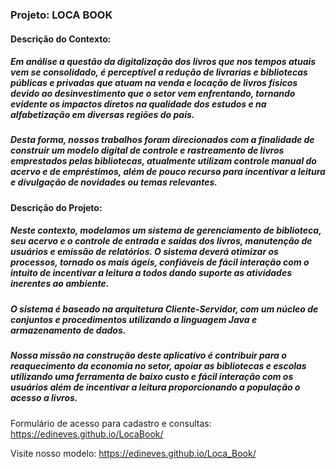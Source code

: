 ### Projeto:   LOCA BOOK    

#### Descrição do Contexto:
##### Em análise a questão da digitalização dos livros que nos tempos atuais vem se consolidado, é perceptível a redução de livrarias e bibliotecas públicas e privadas que atuam na venda e locação de livros físicos devido ao desinvestimento que o setor vem enfrentando, tornando evidente os impactos diretos na qualidade dos estudos e na alfabetização em diversas regiões do país.
##### Desta forma, nossos trabalhos foram direcionados com a finalidade de construir um modelo digital de controle e rastreamento de livros emprestados pelas bibliotecas, atualmente utilizam controle manual do acervo e de empréstimos, além de pouco recurso para incentivar a leitura e divulgação de novidades ou temas relevantes. 

#### Descrição do Projeto:
##### Neste contexto, modelamos um sistema de gerenciamento de biblioteca, seu acervo e o controle de entrada e saídas dos livros, manutenção de usuários e emissão de relatórios.   O sistema deverá otimizar os processos, tornado os mais ágeis, confiáveis de fácil interação com o intuito de incentivar a leitura a todos dando suporte as atividades inerentes ao ambiente. 
##### O sistema é baseado na arquitetura Cliente-Servidor, com um núcleo de conjuntos e procedimentos utilizando a linguagem Java e armazenamento de dados.
##### Nossa missão na construção deste aplicativo é contribuir para o reaquecimento da economia no setor, apoiar as bibliotecas e escolas utilizando uma ferramenta de baixo custo e fácil interação com os usuários além de incentivar a leitura proporcionando a população o acesso a livros.

Formulário de acesso para cadastro e consultas:  https://edineves.github.io/LocaBook/

Visite nosso modelo: https://edineves.github.io/Loca_Book/


